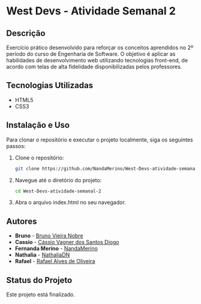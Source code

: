 # West Devs - Atividade Semanal 2

## Descrição

Exercício prático desenvolvido para reforçar os conceitos aprendidos no 2º período do curso de Engenharia de Software. O objetivo é aplicar as habilidades de desenvolvimento web utilizando tecnologias front-end, de acordo com telas de alta fidelidade disponibilizadas pelos professores.

## Tecnologias Utilizadas

- HTML5
- CSS3

## Instalação e Uso

Para clonar o repositório e executar o projeto localmente, siga os seguintes passos:

1. Clone o repositório:
   ```bash
   git clone https://github.com/NandaMerino/West-Devs-atividade-semanal-2.git
   ```

2. Navegue até o diretório do projeto:
   ```bash
   cd West-Devs-atividade-semanal-2
   ```

3. Abra o arquivo index.html no seu navegador.

## Autores
- **Bruno** - [Bruno Vieira Nobre](https://github.com/BrunoV7)
- **Cassio** - [Cássio Vagner dos Santos Diogo](https://github.com/Cassio-Santxs)
- **Fernanda Merino** - [NandaMerino](https://github.com/NandaMerino)
- **Nathalia** - [NathaliaDN](https://github.com/NathaliaDN)
- **Rafael** - [Rafael Alves de Oliveira](https://github.com/rafascript)

## Status do Projeto
Este projeto está finalizado.
